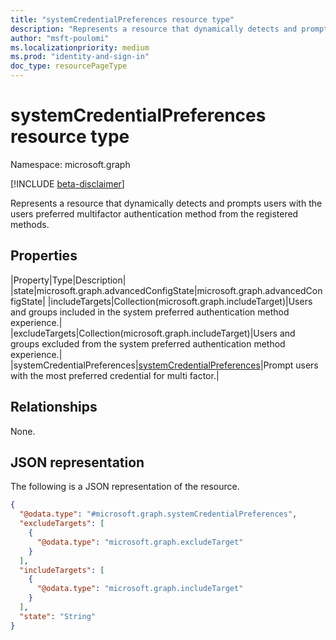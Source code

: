 ```yaml
---
title: "systemCredentialPreferences resource type"
description: "Represents a resource that dynamically detects and prompts users with the users preferred multifactor authentication method from the registered methods."
author: "msft-poulomi"
ms.localizationpriority: medium
ms.prod: "identity-and-sign-in"
doc_type: resourcePageType
---
```


# systemCredentialPreferences resource type

Namespace: microsoft.graph

[!INCLUDE [beta-disclaimer](../../includes/beta-disclaimer.md)]

Represents a resource that dynamically detects and prompts users with the users preferred multifactor authentication method from the registered methods.

## Properties

|Property|Type|Description|
|state|microsoft.graph.advancedConfigState|microsoft.graph.advancedConfigState|
|includeTargets|Collection(microsoft.graph.includeTarget)|Users and groups included in the system preferred authentication method experience.|
|excludeTargets|Collection(microsoft.graph.includeTarget)|Users and groups excluded from the system preferred authentication method experience.|
|systemCredentialPreferences|[systemCredentialPreferences](../resources/systemcredentialpreferences.md)|Prompt users with the most preferred credential for multi factor.|
## Relationships

None.

## JSON representation

The following is a JSON representation of the resource.

<!-- {
  "blockType": "resource",
  "@odata.type": "microsoft.graph.systemCredentialPreferences"
}
-->
``` json
{
  "@odata.type": "#microsoft.graph.systemCredentialPreferences",
  "excludeTargets": [
    {
      "@odata.type": "microsoft.graph.excludeTarget"
    }
  ],
  "includeTargets": [
    {
      "@odata.type": "microsoft.graph.includeTarget"
    }
  ],
  "state": "String"
}
```
